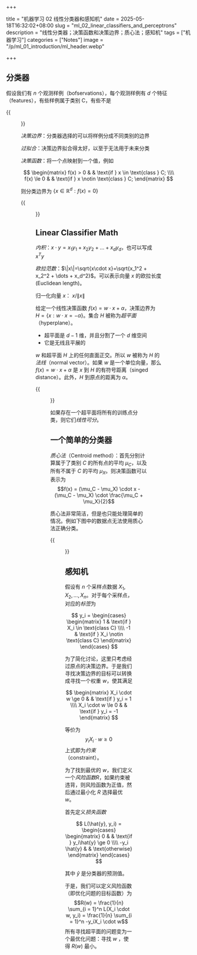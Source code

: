 +++

title = "机器学习 02 线性分类器和感知机"
date = 2025-05-18T16:32:02+08:00
slug = "ml_02_linear_classifiers_and_perceptrons"
description = "线性分类器；决策函数和决策边界；质心法；感知机"
tags = ["机器学习"]
categories = ["Notes"]
image = "/p/ml_01_introduction/ml_header.webp"

+++

## 分类器

假设我们有 $n$ 个观测样例（bofservations），每个观测样例有 $d$ 个特征（features），有些样例属于类别 C，有些不是

{{<figure src="decision_boudaries.webp" title="决策边界" width=800 >}}

<!-- ![决策边界](decision_boudaries.webp) -->

_决策边界_：分类器选择的可以将样例分成不同类别的边界

_过拟合_：决策边界拟合得太好，以至于无法用于未来分类

_决策函数_：将一个点映射到一个值，例如

$$
\begin{matrix}
f(x) > 0 & & \text{if } x \in \text{class } C; \\\\
f(x) \le 0 & & \text{if } x \notin \text{class } C;
\end{matrix}
$$

则分类边界为 $\{x\in \mathbb{R}^{d}: f(x)=0\}$

{{<figure src="dc_2.webp" title="分类边界" width=400 >}}

## Linear Classifier Math

_内积_：$x\cdot y = x_1y_1+x_2y_2+\dots + x_dy_d$，也可以写成 $x^Ty$

_欧拉范数_：$\|x\|=\sqrt{x\cdot x}=\sqrt{x_1^2 + x_2^2 + \dots + x_d^2}$。可以表示向量 $x$ 的欧拉长度 (Euclidean length)。

归一化向量 $x$： ${x}/{\|x\|}$

给定一个线性决策函数 $f(x) = w \cdot x + \alpha$，决策边界为 $H = \{x: w \cdot x = -\alpha\}$。集合 $H$ 被称为*超平面*（hyperplane）。

- 超平面是 $d-1$ 维，并且分割了一个 $d$ 维空间
- 它是无线且平展的

$w$ 和超平面 $H$ 上的任何直面正交。所以 $w$ 被称为 $H$ 的*法线*（normal vector）。如果 $w$ 是一个单位向量，那么 $f(x) = w \cdot x + \alpha$ 是 $x$ 到 $H$ 的有符号距离（singed distance）。此外，$H$ 到原点的距离为 $\alpha$。

{{<figure src="normal_vector.webp" title="平面的法线" width=400 >}}

如果存在一个超平面将所有的训练点分类，则它们*线性可分*。

## 一个简单的分类器

_质心法_（Centroid method）：首先分别计算属于了类别 $C$ 的所有点的平均 $\mu_C$，以及所有不属于 $C$ 的平均 $\mu_X$。则决策函数可以表示为
$$f(x) = (\mu_C - \mu_X) \cdot x - (\mu_C - \mu_X) \cdot \frac{\mu_C + \mu_X}{2}$$

质心法非常简洁，但是也只能处理简单的情况。例如下图中的数据点无法使用质心法正确分类。

{{<figure src="centorid_method.webp" title="质心法失效的情况" width=400 >}}

## 感知机

假设有 $n$ 个采样点数据 $X_1, X_2,\dots,X_n$。对于每个采样点，对应的*标签*为

$$
y_i = \begin{cases}
\begin{matrix}
1 & \text{if } X_i \in \text{class C} \\\\
-1 & \text{if } X_i \notin \text{class C}
\end{matrix}
\end{cases}
$$

为了简化讨论，这里只考虑经过原点的决策边界。于是我们寻找决策边界的目标可以转换成寻找一个权重 $w$，使其满足

$$
\begin{matrix}
X_i \cdot w \ge 0 & & \text{if } y_i = 1 \\\\
X_i \cdot w \le 0 & & \text{if } y_i = -1
\end{matrix}
$$

等价为
$$y_iX_i\cdot w \ge 0$$
上式即为*约束*（constraint）。

为了找到最优的 $w$，我们定义一个*风险函数*$R$，如果约束被违背，则风险函数为正值，然后通过最小化 $R$ 选择最优 $w$。

首先定义*损失函数*

$$
L(\hat{y}, y_i) = \begin{cases}
\begin{matrix}
0 & & \text{if } y_i\hat{y} \ge 0 \\\\
-y_i \hat{y} & & \text{otherwise}
\end{matrix}
\end{cases}
$$

其中 $\hat{y}$ 是分类器的预测值。

于是，我们可以定义风险函数（即优化问题的目标函数）为
$$R(w) = \frac{1}{n} \sum_{i = 1}^n L(X_i \cdot w, y_i) = \frac{1}{n} \sum_{i = 1}^n -y_iX_i \cdot w$$
所有寻找超平面的问题变为一个最优化问题：寻找 $w$ ，使得 $R(w)$ 最小。

